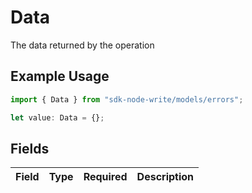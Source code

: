 # Data

The data returned by the operation

## Example Usage

```typescript
import { Data } from "sdk-node-write/models/errors";

let value: Data = {};
```

## Fields

| Field       | Type        | Required    | Description |
| ----------- | ----------- | ----------- | ----------- |